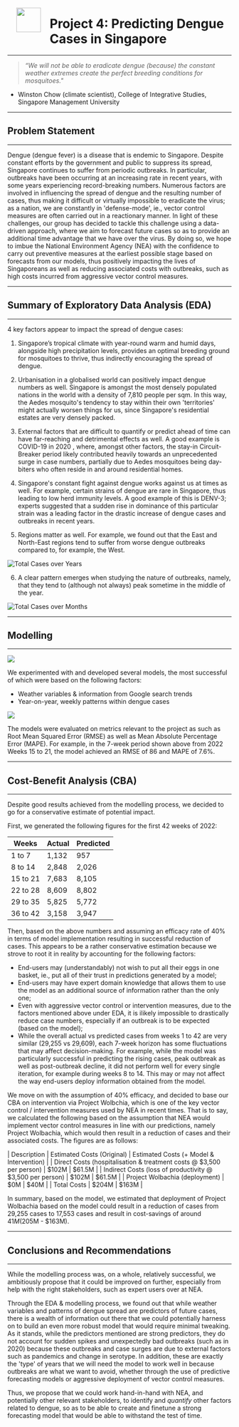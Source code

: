 <img src="http://imgur.com/1ZcRyrc.png" style="float: left; margin: 20px; height: 55px">

# Project 4: Predicting Dengue Cases in Singapore

---

> _“We will not be able to eradicate dengue (because) the constant weather extremes create the perfect breeding conditions for mosquitoes."_ 
- Winston Chow (climate scientist), College of Integrative Studies, Singapore Management University

---
## Problem Statement
---

Dengue (dengue fever) is a disease that is endemic to Singapore. Despite constant efforts by the government and public to suppress its spread, Singapore continues to suffer from periodic outbreaks. In particular, outbreaks have been occurring at an increasing rate in recent years, with some years experiencing record-breaking numbers. Numerous factors are involved in influencing the spread of dengue and the resulting number of cases, thus making it difficult or virtually impossible to eradicate the virus; as a nation, we are constantly in 'defense-mode', ie., vector control measures are often carried out in a reactionary manner. In light of these challenges, our group has decided to tackle this challenge using a data-driven approach, where we aim to forecast future cases so as to provide an additional time advantage that we have over the virus. By doing so, we hope to imbue the National Environment Agency (NEA) with the confidence to carry out preventive measures at the earliest possible stage based on forecasts from our models, thus positively impacting the lives of Singaporeans as well as reducing associated costs with outbreaks, such as high costs incurred from aggressive vector control measures.


---
## Summary of Exploratory Data Analysis (EDA)
---

4 key factors appear to impact the spread of dengue cases:

1. Singapore’s tropical climate with year-round warm and humid days, alongside high precipitation levels, provides an optimal breeding ground for mosquitoes to thrive, thus indirectly encouraging the spread of dengue. 

2. Urbanisation in a globalised world can positively impact dengue numbers as well. Singapore is amongst the most densely populated nations in the world with a density of 7,810 people per sqm. In this way, the Aedes mosquito's tendency to stay within their own 'territories' might actually worsen things for us, since Singapore's residential estates are very densely packed.

3. External factors that are difficult to quantify or predict ahead of time can have far-reaching and detrimental effects as well. A good example is COVID-19 in 2020 , where, amongst other factors, the stay-in Circuit-Breaker period likely contributed heavily towards an unprecedented surge in case numbers, partially due to Aedes mosquitoes being day-biters who often reside in and around residential homes.

4. Singapore's constant fight against dengue works against us at times as well. For example, certain strains of dengue are rare in Singapore, thus leading to low herd immunity levels. A good example of this is DENV-3; experts suggested that a sudden rise in dominance of this particular strain was a leading factor in the drastic increase of dengue cases and outbreaks in recent years. 

5. Regions matter as well. For example, we found out that the East and North-East regions tend to suffer from worse dengue outbreaks compared to, for example, the West.

![Total Cases over Years](images/total_cases_over_year.gif "Total Cases over Years")

6. A clear pattern emerges when studying the nature of outbreaks, namely, that they tend to (although not always) peak sometime in the middle of the year. 

![Total Cases over Months](image/total_cases_over_month.gif "Total Cases over Months")

---
## Modelling
---

<img src='https://i.imgur.com/v38Ofvc.png'>

We experimented with and developed several models, the most successful of which were based on the following factors:
- Weather variables & information from Google search trends
- Year-on-year, weekly patterns within dengue cases

<img src='https://i.imgur.com/UYePZVH.png'>

The models were evaluated on metrics relevant to the project as such as Root Mean Squared Error (RMSE) as well as Mean Absolute Percentage Error (MAPE). For example, in the 7-week period shown above from 2022 Weeks 15 to 21, the model achieved an RMSE of 86 and MAPE of 7.6%. 

---
## Cost-Benefit Analysis (CBA)
---

Despite good results achieved from the modelling process, we decided to go for a conservative estimate of potential impact. 

First, we generated the following figures for the first 42 weeks of 2022:

| Weeks | Actual | Predicted |
| --- | --- | --- |
| 1 to 7 | 1,132 | 957 | 
| 8 to 14 | 2,848 | 2,026 | 
| 15 to 21 | 7,683 | 8,105 | 
| 22 to 28 | 8,609 | 8,802 | 
| 29 to 35 | 5,825 | 5,772 | 
| 36 to 42 | 3,158 | 3,947 | 

Then, based on the above numbers and assuming an efficacy rate of 40% in terms of model implementation resulting in successful reduction of cases. This appears to be a rather conservative estimation because we strove to root it in reality by accounting for the following factors:

- End-users may (understandably) not wish to put all their eggs in one basket, ie., put all of their trust in predictions generated by a model;
- End-users may have expert domain knowledge that allows them to use the model as an additional source of information rather than the only one;
- Even with aggressive vector control or intervention measures, due to the factors mentioned above under EDA, it is ilikely impossible to drastically reduce case numbers, especially if an outbreak is to be expected (based on the model);
- While the overall actual vs predicted cases from weeks 1 to 42 are very similar (29,255 vs 29,609), each 7-week horizon has some fluctuations that may affect decision-making. For example, while the model was particularly successful in predicting the rising cases, peak outbreak as well as post-outbreak decline, it did not perform well for every single iteration, for example during weeks 8 to 14. This may or may not affect the way end-users deploy information obtained from the model.

We move on with the assumption of 40% efficacy, and decided to base our CBA on intervention via Project Wolbchia, which is one of the key vector control / intervention measures used by NEA in recent times. That is to say, we calculated the following based on the assumption that NEA would implement vector control measures in line with our predictions, namely Project Wolbachia, which would then result in a reduction of cases and their associated costs. The figures are as follows:

| Description | Estimated Costs (Original) | Estimated Costs (+ Model & Intervention) |
| Direct Costs (hospitalisation & treatment costs @ $3,500 per person) | $102M | $61.5M | 
| Indirect Costs (loss of productivity @ $3,500 per person) | $102M | $61.5M | 
| Project Wolbachia (deployment) | $0M | $40M | 
| Total Costs | $204M | $163M |

In summary, based on the model, we estimated that deployment of Project Wolbachia based on the model could result in a reduction of cases from 29,255 cases to 17,553 cases and result in cost-savings of around $41M ($205M - $163M).


---
## Conclusions and Recommendations
---

While the modelling process was, on a whole, relatively successful, we ambitiously propose that it could be improved on further, especially from help with the right stakeholders, such as expert users over at NEA.

Through the EDA & modelling process, we found out that while weather variables and patterns of dengue spread are predictors of future cases, there is a wealth of information out there that we could potentially harness on to build an even more robust model that would require minimal tweaking. As it stands, while the predictors mentioned are strong predictors, they do not account for sudden spikes and unexpectedly bad outbreaks (such as in 2020) because these outbreaks and case surges are due to external factors such as pandemics and change in serotype. In addition, these are exactly the 'type' of years that we will need the model to work well in because outbreaks are what we want to avoid, whether through the use of predictive forecasting models or aggressive deployment of vector control measures.

Thus, we propose that we could work hand-in-hand with NEA, and potentially other relevant stakeholders, to identify and _quantify_ other factors related to dengue, so as to be able to create and finetune a strong forecasting model that would be able to withstand the test of time.